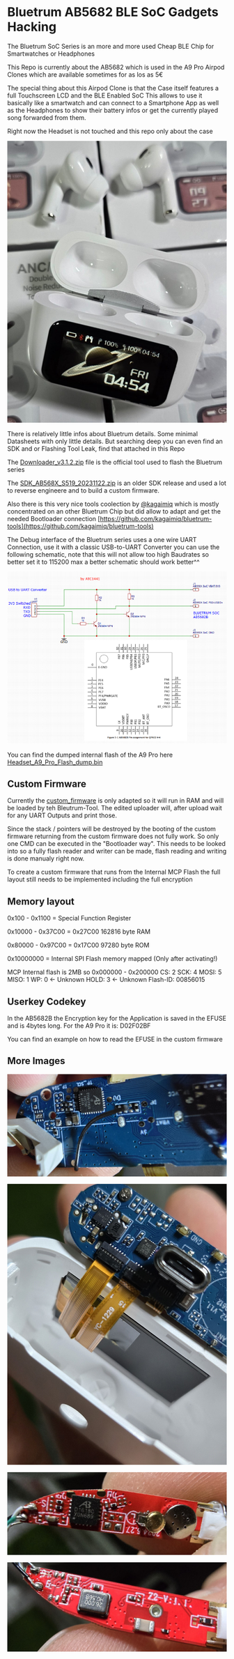 # Bluetrum AB5682 BLE SoC Gadgets Hacking

The Bluetrum SoC Series is an more and more used Cheap BLE Chip for Smartwatches or Headphones

This Repo is currently about the AB5682 which is used in the A9 Pro Airpod Clones which are available sometimes for as los as 5€

The special thing about this Airpod Clone is that the Case itself features a full Touchscreen LCD and the BLE Enabled SoC
This allows to use it basically like a smartwatch and can connect to a Smartphone App as well as the Headphones to show their battery infos or get the currently played song forwarded from them.

Right now the Headset is not touched and this repo only about the case

![](images/HeadsetOverview.jpeg)

There is relatively little infos about Bluetrum details. Some minimal Datasheets with only little details.
But searching deep you can even find an SDK and or Flashing Tool Leak, find that attached in this Repo

The [Downloader_v3.1.2.zip](Downloader_v3.1.2.zip) file is the official tool used to flash the Bluetrum series

The [SDK_AB568X_S519_20231122.zip](SDK_AB568X_S519_20231122.zip) is an older SDK release and used a lot to reverse engineere and to build a custom firmware.

Also there is this very nice tools coolection by [@kagaimiq](https://github.com/kagaimiq) which is mostly concentrated on an other Bluetrum Chip but did allow to adapt and get the needed Bootloader connection [https://github.com/kagaimiq/bluetrum-tools](https://github.com/kagaimiq/bluetrum-tools)

The Debug interface of the Bluetrum series uses a one wire UART Connection, use it with a classic USB-to-UART Converter you can use the following schematic, note that this will not allow too high Baudrates so better set it to 115200 max a better schematic should work better^^

![](images/UART_Downloadin_connection.png)

You can find the dumped internal flash of the A9 Pro here [Headset_A9_Pro_Flash_dump.bin](Headset_A9_Pro_Flash_dump.bin)

## Custom Firmware

Currently the [custom_firmware](custom_firmware) is only adapted so it will run in RAM and will be loaded by teh Bleutrum-Tool.
The edited uploader will, after upload wait for any UART Outputs and print those.

Since the stack / pointers will be destroyed by the booting of the custom firmware returning from the custom firmware does not fully work. So only one CMD can be executed in the "Bootloader way". This needs to be looked into so a fully flash reader and writer can be made, flash reading and writing is done manualy right now.

To create a custom firmware that runs from the Internal MCP Flash the full layout still needs to be implemented including the full encryption

## Memory layout

0x100 - 0x1100 = Special Function Register

0x10000 - 0x37C00 = 0x27C00 162816 byte RAM

0x80000 - 0x97C00 = 0x17C00 97280 byte ROM

0x10000000 = Internal SPI Flash memory mapped (Only after activating!)

MCP Internal flash is 2MB so 0x000000 - 0x200000
CS:   2
SCK:  4
MOSI: 5
MISO: 1
WP:   0 <- Unknown
HOLD: 3 <- Unknown
Flash-ID: 00856015


## Userkey Codekey

In the AB5682B the Encryption key for the Application is saved in the EFUSE and is 4bytes long. For the A9 Pro it is: D02F02BF

You can find an example on how to read the EFUSE in the custom firmware

## More Images

![](images/Case_bottom.jpg)

![](images/Case_top.jpg)

![](images/Headpgone_top.jpg)

![](images/Headphone_bottom.jpg)
